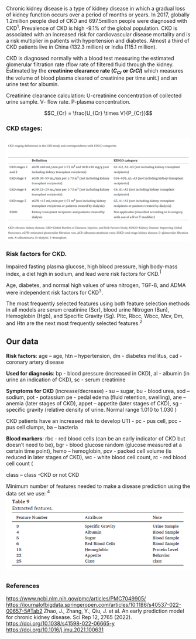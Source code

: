 Chronic kidney disease is a type of kidney disease in which a gradual loss of kidney function occurs over a period of months or years. In 2017, globally 1.2million people died of CKD and 697.5million people were diagnosed with CKD<sup>1</sup>. Prevalence of CKD is high -9.1% of the global population. CKD is associated with an increased risk for cardiovascular disease mortality and is a risk multiplier in patients with hypertension and diabetes. Almost a third of CKD patients live in China (132.3 million) or India (115.1 million).

CKD is diagnosed normally with a blood test measuring the estimated glomerular filtration rate (flow rate of filtered fluid through the kidney. Estimated by the **creatinine clearance rate ($C_{Cr}$ or $CrCl$)** which measures the volume of blood plasma cleared of creatinine per time unit.) and an urine test for albumin. 

Creatinine clearance calculation: U-creatinine concentration of collected urine sample. V- flow rate. P-plasma concentration.

$$C_{Cr} = \frac{U_{Cr} \times V}{P_{Cr}}$$

### CKD stages:
![CKD stages](/assets/ckd_staging_definitions.png "CKD stages")

### Risk factors for CKD.
Impaired fasting plasma glucose, high blood pressure, high body-mass index, a diet high in sodium, and lead were risk factors for CKD.<sup>1</sup>

Age, diabetes, and normal high values of urea nitrogen, TGF-ß, and ADMA were independent risk factors for CKD<sup>3</sup>.

The most frequently selected features using both feature selection methods in all models are serum creatinine (Scr), blood urine Nitrogen (Bun), Hemoglobin (Hgb), and Specific Gravity (Sg). Pltc, Rbcc, Wbcc, Mcv, Dm, and Htn are the next most frequently selected features.<sup>2</sup>

## Our data 
**Risk factors**:  age – age, htn – hypertension, dm - diabetes mellitus, cad - coronary artery disease

**Used for diagnosis**: bp - blood pressure  (increased in CKD), al - albumin (in urine an indication of CKD), sc - serum creatinine

**Symptoms for CKD** (increase/decrease) - su – sugar, bu - blood urea, sod – sodium, pot - potassium
pe - pedal edema (fluid retention, swelling), ane – anemia (later stages of CKD), appet – appetite (later stages of CKD), sg - specific gravity (relative density of urine. Normal range 1.010 to 1.030 )

CKD patients have an increased risk to develop UTI - pc - pus cell, pcc - pus cell clumps, ba – bacteria

**Blood markers**: rbc - red blood cells (can be an early indicator of CKD but doesn’t need to be), bgr - blood glucose random (glucose measured at a certain time point), hemo – hemoglobin, pcv - packed cell volume (is reduced in later stages of CKD), wc - white blood cell count, rc - red blood cell count (

class – class -CKD or not CKD

Minimum number of features needed to make a disease prediction using the data set we use: <sup>4
![nr of features](/assets/extracted_features.png "Extracted features")

### References
https://www.ncbi.nlm.nih.gov/pmc/articles/PMC7049905/
https://journalofbigdata.springeropen.com/articles/10.1186/s40537-022-00657-5#Tab2
Zhao, J., Zhang, Y., Qiu, J. et al. An early prediction model for chronic kidney disease. Sci Rep 12, 2765 (2022). https://doi.org/10.1038/s41598-022-06665-y
https://doi.org/10.1016/j.imu.2021.100631 